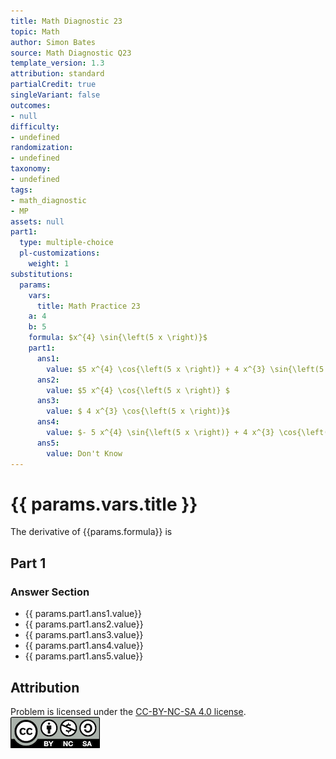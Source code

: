 ```yaml
---
title: Math Diagnostic 23
topic: Math
author: Simon Bates
source: Math Diagnostic Q23
template_version: 1.3
attribution: standard
partialCredit: true
singleVariant: false
outcomes:
- null
difficulty:
- undefined
randomization:
- undefined
taxonomy:
- undefined
tags:
- math_diagnostic
- MP
assets: null
part1:
  type: multiple-choice
  pl-customizations:
    weight: 1
substitutions:
  params:
    vars:
      title: Math Practice 23
    a: 4
    b: 5
    formula: $x^{4} \sin{\left(5 x \right)}$
    part1:
      ans1:
        value: $5 x^{4} \cos{\left(5 x \right)} + 4 x^{3} \sin{\left(5 x \right)}$
      ans2:
        value: $5 x^{4} \cos{\left(5 x \right)} $
      ans3:
        value: $ 4 x^{3} \cos{\left(5 x \right)}$
      ans4:
        value: $- 5 x^{4} \sin{\left(5 x \right)} + 4 x^{3} \cos{\left(5 x \right)}$
      ans5:
        value: Don't Know
---
```

# {{ params.vars.title }}
The derivative of {{params.formula}} is

## Part 1

### Answer Section

- {{ params.part1.ans1.value}}
- {{ params.part1.ans2.value}}
- {{ params.part1.ans3.value}}
- {{ params.part1.ans4.value}}
- {{ params.part1.ans5.value}}

## Attribution

Problem is licensed under the [CC-BY-NC-SA 4.0 license](https://creativecommons.org/licenses/by-nc-sa/4.0/).<br> ![The Creative Commons 4.0 license requiring attribution-BY, non-commercial-NC, and share-alike-SA license.](https://raw.githubusercontent.com/firasm/bits/master/by-nc-sa.png)